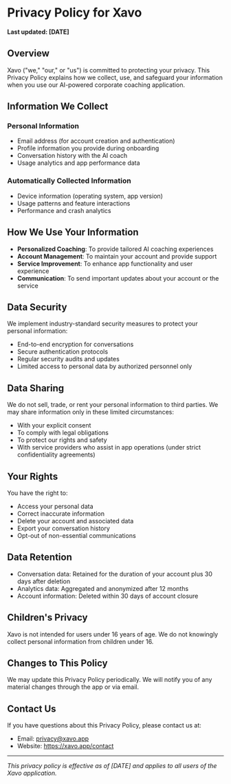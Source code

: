 # Privacy Policy for Xavo

**Last updated: [DATE]**

## Overview

Xavo ("we," "our," or "us") is committed to protecting your privacy. This Privacy Policy explains how we collect, use, and safeguard your information when you use our AI-powered corporate coaching application.

## Information We Collect

### Personal Information
- Email address (for account creation and authentication)
- Profile information you provide during onboarding
- Conversation history with the AI coach
- Usage analytics and app performance data

### Automatically Collected Information
- Device information (operating system, app version)
- Usage patterns and feature interactions
- Performance and crash analytics

## How We Use Your Information

- **Personalized Coaching**: To provide tailored AI coaching experiences
- **Account Management**: To maintain your account and provide support
- **Service Improvement**: To enhance app functionality and user experience
- **Communication**: To send important updates about your account or the service

## Data Security

We implement industry-standard security measures to protect your personal information:
- End-to-end encryption for conversations
- Secure authentication protocols
- Regular security audits and updates
- Limited access to personal data by authorized personnel only

## Data Sharing

We do not sell, trade, or rent your personal information to third parties. We may share information only in these limited circumstances:
- With your explicit consent
- To comply with legal obligations
- To protect our rights and safety
- With service providers who assist in app operations (under strict confidentiality agreements)

## Your Rights

You have the right to:
- Access your personal data
- Correct inaccurate information
- Delete your account and associated data
- Export your conversation history
- Opt-out of non-essential communications

## Data Retention

- Conversation data: Retained for the duration of your account plus 30 days after deletion
- Analytics data: Aggregated and anonymized after 12 months
- Account information: Deleted within 30 days of account closure

## Children's Privacy

Xavo is not intended for users under 16 years of age. We do not knowingly collect personal information from children under 16.

## Changes to This Policy

We may update this Privacy Policy periodically. We will notify you of any material changes through the app or via email.

## Contact Us

If you have questions about this Privacy Policy, please contact us at:
- Email: privacy@xavo.app
- Website: https://xavo.app/contact

---

*This privacy policy is effective as of [DATE] and applies to all users of the Xavo application.* 